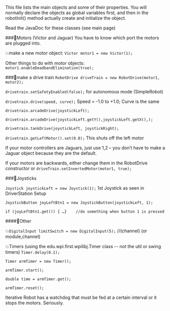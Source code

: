 This file lists the main objects and some of their properties. You will normally declare the objects as global variables first, and then in the robotInit() method actually create and initialize the object.

Read the JavaDoc for these classes (see main page)

###:large_blue_diamond:Motors (Victor and Jaguar)
You have to know which port the motors are plugged into.

:boom:make a new motor object:
```Victor motor1 = new Victor(1);```

Other things to do with motor objects: `motor1.enableDeadbandElimination(true);`

###:large_blue_diamond:make a drive train
`RobotDrive driveTrain = new RobotDrive(motor1, motor2);`

`drivetrain.setSafetyEnabled(false);`	for autonomous mode (SimpleRobot)

`drivetrain.drive(speed, curve);`		Speed = -1.0 to +1.0;  Curve is the same

`drivetrain.arcadeDrive(joystickLeft);`

`drivetrain.arcadeDrive(joystickLeft.getY(),joystickLeft.getX(),);`

`drivetrain.tankDrive(joystickLeft, joystickRight);`

`drivetrain.getLeftMotor().set(0.0);`  This shuts off the left motor

If your motor controllers are Jaguars, just use 1,2 – you don’t have to make a Jaguar object because they are the default.

If your motors are backwards, either change them in the RobotDrive constructor 
or `driveTrain.setInvertedMotor(motor1, true);`

###:large_blue_diamond:Joysticks

`Joystick joystickLeft = new Joystick(1);`	1st Joystick as seen in DriverStation Setup

`JoystickButton joyLeftBtn1 = new JoystickButton(joystickLeft, 1);`

`if (joyLeftBtn1.get()) { …}	//do something when button 1 is pressed`

####:large_blue_diamond:Other

:boom:`DigitalInput limitSwitch = new DigitalInput(5);`	//(channel)  (or module,channel)

:boom:Timers
(using the edu.wpi.first.wpilibj.Timer class -- not the util or swing timers)
`Timer.delay(0.1);`

`Timer armTimer = new Timer();`

`armTimer.start();`

`double time = armTimer.get();`

`armTimer.reset();`


Iterative Robot has a watchdog that must be fed at a certain interval or it stops the motors. Seriously.
